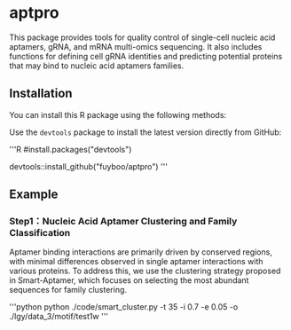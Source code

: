 # aptpro
 This package provides tools for quality control of single-cell nucleic acid aptamers, gRNA, and mRNA multi-omics sequencing. It also includes functions for defining cell gRNA identities and predicting potential proteins that may bind to nucleic acid aptamers families.
## Installation
You can install this R package using the following methods:

Use the `devtools` package to install the latest version directly from GitHub:

'''R
#install.packages("devtools")

devtools::install_github("fuyboo/aptpro")
'''

## Example
### Step1：Nucleic Acid Aptamer Clustering and Family Classification
  Aptamer binding interactions are primarily driven by conserved regions, with minimal differences observed in single aptamer interactions with various proteins. To address this, we use the clustering strategy proposed in Smart-Aptamer, which focuses on selecting the most abundant sequences for family clustering.

'''python
python ./code/smart_cluster.py  -t 35 -i 0.7 -e 0.05 -o ./lgy/data_3/motif/test1w
'''
